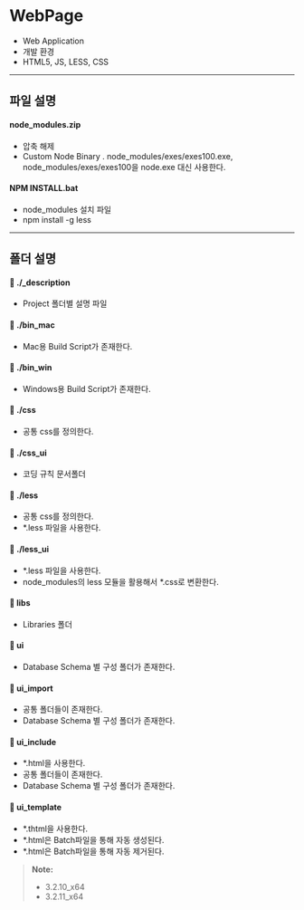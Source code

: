 **WebPage**
===================

* Web Application
* 개발 환경
 * HTML5, JS, LESS, CSS


-------------
파일 설명
-------------

#### node_modules.zip
 - 압축 해제
 - Custom Node Binary
  . node_modules/exes/exes100.exe, node_modules/exes/exes100을 node.exe 대신 사용한다.

#### NPM INSTALL.bat
 - node_modules 설치 파일
 - npm install -g less

-------------
폴더 설명
-------------

#### :open_file_folder: ./_description
 - Project 폴더별 설명 파일

#### :open_file_folder: ./bin_mac
 - Mac용 Build Script가 존재한다.

#### :open_file_folder: ./bin_win
 - Windows용 Build Script가 존재한다.

#### :open_file_folder: ./css
 - 공통 css를 정의한다.


#### :open_file_folder: ./css_ui
 - 코딩 규칙 문서폴더

#### :open_file_folder: ./less
 - 공통 css를 정의한다.
 - *.less 파일을 사용한다.

#### :open_file_folder: ./less_ui
 - *.less 파일을 사용한다.
 - node_modules의 less 모듈을 활용해서 *.css로 변환한다.

#### :open_file_folder: libs
 - Libraries 폴더

#### :open_file_folder: ui
 - Database Schema 별 구성 폴더가 존재한다.

#### :open_file_folder: ui_import
 - 공통 폴더들이 존재한다.
 - Database Schema 별 구성 폴더가 존재한다.

#### :open_file_folder: ui_include
 - *.html을 사용한다.
 - 공통 폴더들이 존재한다.
 - Database Schema 별 구성 폴더가 존재한다.

#### :open_file_folder: ui_template
 - *.thtml을 사용한다.
 - *.html은 Batch파일을 통해 자동 생성된다.
 - *.html은 Batch파일을 통해 자동 제거된다.

> **Note:**
> - 3.2.10_x64
> - 3.2.11_x64